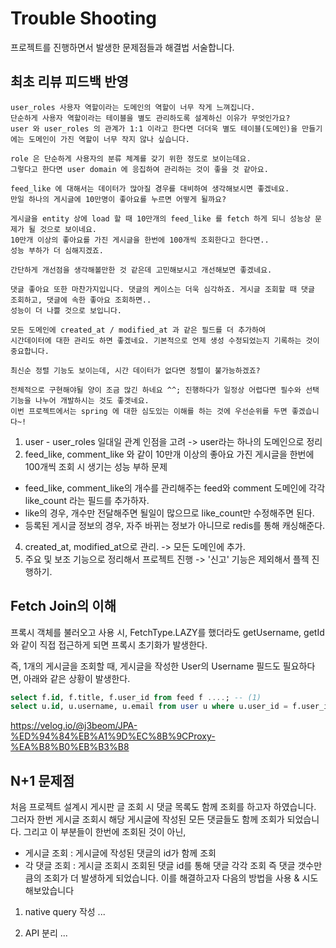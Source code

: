 # Trouble Shooting
프로젝트를 진행하면서 발생한 문제점들과 해결법 서술합니다.

## 최초 리뷰 피드백 반영
```
user_roles 사용자 역할이라는 도메인의 역할이 너무 작게 느껴집니다. 
단순하게 사용자 역할이라는 테이블을 별도 관리하도록 설계하신 이유가 무엇인가요? 
user 와 user_roles 의 관계가 1:1 이라고 한다면 더더욱 별도 테이블(도메인)을 만들기에는 도메인이 가진 역할이 너무 작지 않나 싶습니다. 

role 은 단순하게 사용자의 분류 체계를 갖기 위한 정도로 보이는데요. 
그렇다고 한다면 user domain 에 응집하여 관리하는 것이 좋을 것 같아요.

feed_like 에 대해서는 데이터가 많아질 경우를 대비하여 생각해보시면 좋겠네요. 
만일 하나의 게시글에 10만명이 좋아요를 누르면 어떻게 될까요? 

게시글을 entity 상에 load 할 때 10만개의 feed_like 를 fetch 하게 되니 성능상 문제가 될 것으로 보이네요. 
10만개 이상의 좋아요를 가진 게시글을 한번에 100개씩 조회한다고 한다면.. 
성능 부하가 더 심해지겠죠.
 
간단하게 개선점을 생각해볼만한 것 같은데 고민해보시고 개선해보면 좋겠네요.

댓글 좋아요 또한 마찬가지입니다. 댓글의 케이스는 더욱 심각하죠. 게시글 조회할 때 댓글 조회하고, 댓글에 속한 좋아요 조회하면.. 
성능이 더 나쁠 것으로 보입니다.

모든 도메인에 created_at / modified_at 과 같은 필드를 더 추가하여 
시간데이터에 대한 관리도 하면 좋겠네요. 기본적으로 언제 생성 수정되었는지 기록하는 것이 중요합니다.

최신순 정렬 기능도 보이는데, 시간 데이터가 없다면 정렬이 불가능하겠죠?

전체적으로 구현해야될 양이 조금 많긴 하네요 ^^; 진행하다가 일정상 어렵다면 필수와 선택 기능을 나누어 개발하시는 것도 좋겟네요. 
이번 프로젝트에서는 spring 에 대한 심도있는 이해를 하는 것에 우선순위를 두면 좋겠습니다~!
```
1. user - user_roles 일대일 관계 인점을 고려 -> user라는 하나의 도메인으로 정리
2. feed_like, comment_like 와 같이 10만개 이상의 좋아요 가진 게시글을 한번에 100개씩 조회 시 생기는 성능 부하 문제
  - feed_like, comment_like의 개수를 관리해주는 feed와 comment 도메인에 각각 like_count 라는 필드를 추가하자.
  - like의 경우, 개수만 전달해주면 될일이 많으므로 like_count만 수정해주면 된다. 
  - 등록된 게시글 정보의 경우, 자주 바뀌는 정보가 아니므로 redis를 통해 캐싱해준다.
4. created_at, modified_at으로 관리. -> 모든 도메인에 추가.
5. 주요 및 보조 기능으로 정리해서 프로젝트 진행 -> '신고' 기능은 제외해서 플젝 진행하기.

## Fetch Join의 이해
프록시 객체를 불러오고 사용 시, FetchType.LAZY를 했더라도 getUsername, getId와 같이 직접 접근하게 되면
프록시 초기화가 발생한다.

즉, 1개의 게시글을 조회할 때, 게시글을 작성한 User의 Username 필드도 필요하다면, 아래와 같은 상황이 발생한다.
```sql
select f.id, f.title, f.user_id from feed f ....; -- (1)
select u.id, u.username, u.email from user u where u.user_id = f.user_id -- (2)
```


https://velog.io/@j3beom/JPA-%ED%94%84%EB%A1%9D%EC%8B%9CProxy-%EA%B8%B0%EB%B3%B8

## N+1 문제점 
처음 프로젝트 설계시 게시판 글 조회 시 댓글 목록도 함께 조회를 하고자 하였습니다. 그러자 한번 게시글 조회시 해당 게시글에 작성된 모든 댓글들도 함께 조회가 되었습니다.
그리고 이 부분들이 한번에 조회된 것이 아닌, 
- 게시글 조회 : 게시글에 작성된 댓글의 id가 함께 조회
- 각 댓글 조회 : 게시글 조회시 조회된 댓글 id를 통해 댓글 각각 조회
즉 댓글 갯수만큼의 조회가 더 발생하게 되었습니다. 이를 해결하고자 다음의 방법을 사용 & 시도해보았습니다

1. native query 작성
...

2. API 분리
...

